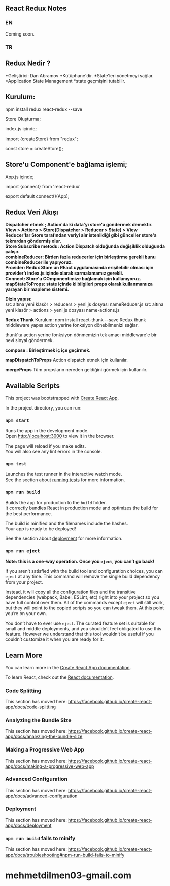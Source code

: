 ## React Redux Notes

### EN
Coming soon.

### TR

## Redux Nedir ?
*Geliştirici: Dan Abramov
*Kütüphane'dir.
*State'leri yönetmeyi sağlar.
*Application State Management
*state geçmişini tutabilir.

## Kurulum: 
npm install redux react-redux --save

Store Oluşturma;

index.js içinde;

import {createStore} from "redux";

const store = createStore();

## Store'u Component'e bağlama işlemi;

App.js içinde;

import {connect} from 'react-redux'

export default connect()(App);



## Redux Veri Akışı
**Dispatcher etmek ; Action'da ki data'yı store'a göndermek demektir.** <br>
**View > Actions > Store(Dispatcher > Reducer > State) > View** <br>
**Reducer'lar Store tarafından veriyi alır istenildiği gibi günceller store'a tekrardan göndermiş olur.** <br>
**Store Subscribe metodu: Action Dispatch olduğunda  değişiklik olduğunda çalışır.** <br>
**combineReducer: Birden fazla reducerler için birleştirme gerekli bunu combineReducer ile yapıyoruz.** <br>
**Provider: Redux Store un REact uygulamasında erişilebilir olması için provider'ı index.js içinde <Provider store={store}><App /></Provider> olarak sarmalamamız gerekli.** <br> 
**Connect: Store'u COmponentimize bağlamak için kullanıyoruz.** <br>
**mapStateToProps: state içinde ki bilgileri props olarak kullanmamıza yarayan bir mapleme sistemi.** <br>

**Dizin yapısı:** <br> 
src altına yeni klasör > reducers > yeni js dosyası nameReducer.js
src altına yeni klasör > actions > yeni js dosyası name-actions.js


**Redux Thunk**
Kurulum: npm install react-thunk --save
Redux thunk middleware yapısı action yerine fonksiyon dönebilmenizi sağlar.

thunk'ta action yerine fonksiyon dönmemizin tek amacı middleware'e bir nevi sinyal göndermek.

**compose : Birleştirmek iç içe geçirmek.** <br>

**mapDispatchToProps**
Action dispatch etmek için kullanılır.

**mergeProps**
Tüm propsların nereden geldiğini görmek için kullanılır.




## Available Scripts
This project was bootstrapped with [Create React App](https://github.com/facebook/create-react-app).

In the project directory, you can run:

### `npm start`

Runs the app in the development mode.<br />
Open [http://localhost:3000](http://localhost:3000) to view it in the browser.

The page will reload if you make edits.<br />
You will also see any lint errors in the console.

### `npm test`

Launches the test runner in the interactive watch mode.<br />
See the section about [running tests](https://facebook.github.io/create-react-app/docs/running-tests) for more information.

### `npm run build`

Builds the app for production to the `build` folder.<br />
It correctly bundles React in production mode and optimizes the build for the best performance.

The build is minified and the filenames include the hashes.<br />
Your app is ready to be deployed!

See the section about [deployment](https://facebook.github.io/create-react-app/docs/deployment) for more information.

### `npm run eject`

**Note: this is a one-way operation. Once you `eject`, you can’t go back!**

If you aren’t satisfied with the build tool and configuration choices, you can `eject` at any time. This command will remove the single build dependency from your project.

Instead, it will copy all the configuration files and the transitive dependencies (webpack, Babel, ESLint, etc) right into your project so you have full control over them. All of the commands except `eject` will still work, but they will point to the copied scripts so you can tweak them. At this point you’re on your own.

You don’t have to ever use `eject`. The curated feature set is suitable for small and middle deployments, and you shouldn’t feel obligated to use this feature. However we understand that this tool wouldn’t be useful if you couldn’t customize it when you are ready for it.

## Learn More

You can learn more in the [Create React App documentation](https://facebook.github.io/create-react-app/docs/getting-started).

To learn React, check out the [React documentation](https://reactjs.org/).

### Code Splitting

This section has moved here: https://facebook.github.io/create-react-app/docs/code-splitting

### Analyzing the Bundle Size

This section has moved here: https://facebook.github.io/create-react-app/docs/analyzing-the-bundle-size

### Making a Progressive Web App

This section has moved here: https://facebook.github.io/create-react-app/docs/making-a-progressive-web-app

### Advanced Configuration

This section has moved here: https://facebook.github.io/create-react-app/docs/advanced-configuration

### Deployment

This section has moved here: https://facebook.github.io/create-react-app/docs/deployment

### `npm run build` fails to minify

This section has moved here: https://facebook.github.io/create-react-app/docs/troubleshooting#npm-run-build-fails-to-minify
# mehmetdilmen03-gmail.com
